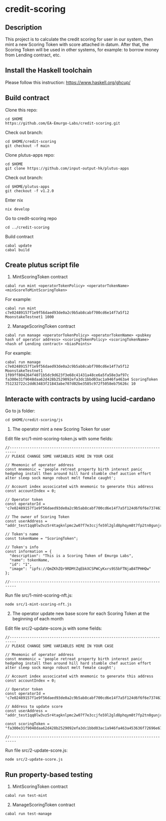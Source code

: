 # credit-scoring

## Description

This project is to calculate the credit scoring for user in our system, then mint a new Scoring Token with score attached in datum. After that, the Scoring Token will be used in other systems, for example: to borrow money from Lending contract, etc.

## Install the Haskell toolchain

Please follow this instruction: https://www.haskell.org/ghcup/

## Build contract

Clone this repo:
```
cd $HOME
https://github.com/EA-Emurgo-Labs/credit-scoring.git
```

Check out branch:
```
cd $HOME/credit-scoring
git checkout -f main
```

Clone plutus-apps repo:
```
cd $HOME
git clone https://github.com/input-output-hk/plutus-apps
```

Check out branch:
```
cd $HOME/plutus-apps
git checkout -f v1.2.0
```

Enter nix
```
nix develop
```

Go to credit-scoring repo
```
cd ../credit-scoring
```

Build contract

```
cabal update
cabal build
```

## Create plutus script file

1. MintScoringToken contract

```
cabal run mint <operatorTokenPolicy> <operatorTokenName> <minScoreToMintScoringToken>
```

For example:
```
cabal run mint c7e02489157f1e9f56daed93de0a2c9b5ab8cabf700cd6e14f7a5f12 MoonstakeTestnet1 1000
```

2. ManageScoringToken contract

```
cabal run manage <operatorTokenPolicy> <operatorTokenName> <pubkey hash of operator address> <scoringTokenPolicy> <scoringTokenName> <hash of Lending contract> <biasPoints>
```

For example:
```
cabal run manage c7e02489157f1e9f56daed93de0a2c9b5ab8cabf700cd6e14f7a5f12 MoonstakeTestnet1 1f09ff804264f4071b5dc9d623f3e68c41431a48ce6a5fa58e3af97c fa300e31f9048daa62d428b2529092efa3dc1bbd03ac1a946fa463a4 ScoringToken 751232722c2dd63483f21843abe707d02be3585c972f5058eb75626c 10
```

## Interacte with contracts by using lucid-cardano

Go to js folder:
```
cd $HOME/credit-scoring/js
```

1. The operator mint a new Scoring Token for user

Edit file src/1-mint-scoring-token.js with some fields:

```
//-------------------------------------------------------------------------
// PLEASE CHANGE SOME VARIABLES HERE IN YOUR CASE

// Mnemonic of operator address
const mnemonic = 'people retreat property birth interest panic hedgehog install then around hill hard stumble chef auction effort alter sleep sock mango robust melt female caught';

// Account index associcated with mnemonic to generate this address
const accountIndex = 0;

// Operator token
const operatorId = 'c7e02489157f1e9f56daed93de0a2c9b5ab8cabf700cd6e14f7a5f124d6f6f6e7374616b65546573746e657431';

// The owner of Scoring Token
const userAddress = "addr_test1qq0lw3vz5r4tagknlpmc2w07f7e3ccjfe59l2gld8phqym8t7fp2tn0gunjrlsvg4qgyrq7k2urz276hs6fzj8lcqf3qnek6vg";

// Token's name
const tokenName = "ScoringToken";

// Token's info
const information = {
  "description": "This is a Scoring Token of Emurgo Labs",
  "name": tokenName,
  "id": "1",
  "image": "ipfs://QmZKhZQr9RDMtZqEbkXCSPWCyKxrs9S5bFTNjaB4TPHHQw"
};

//-------------------------------------------------------------------------
```

Run file src/1-mint-scoring-nft.js:
```
node src/1-mint-scoring-nft.js
```

2. The operator update new base score for each Scoring Token at the beginning of each month

Edit file src/2-update-score.js with some fields:

```
//-------------------------------------------------------------------------
// PLEASE CHANGE SOME VARIABLES HERE IN YOUR CASE

// Mnemonic of operator address
const mnemonic = 'people retreat property birth interest panic hedgehog install then around hill hard stumble chef auction effort alter sleep sock mango robust melt female caught';

// Account index associcated with mnemonic to generate this address
const accountIndex = 0;

// Operator token
const operatorId = 'c7e02489157f1e9f56daed93de0a2c9b5ab8cabf700cd6e14f7a5f124d6f6f6e7374616b65546573746e657431';

// Address to update score
const userAddress = "addr_test1qq0lw3vz5r4tagknlpmc2w07f7e3ccjfe59l2gld8phqym8t7fp2tn0gunjrlsvg4qgyrq7k2urz276hs6fzj8lcqf3qnek6vg";

const scoringToken = "fa300e31f9048daa62d428b2529092efa3dc1bbd03ac1a946fa463a453636f72696e67546f6b656e";

//-------------------------------------------------------------------------
```

Run file src/2-update-score.js:
```
node src/2-update-score.js
```

## Run property-based testing

1. MintScoringToken contract

```
cabal run test-mint
```

2. ManageScoringToken contract

```
cabal run test-manage
```
